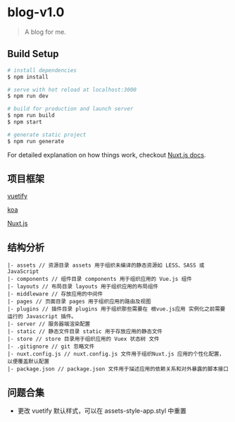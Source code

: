 # blog-v1.0

> A blog for me.

## Build Setup

``` bash
# install dependencies
$ npm install

# serve with hot reload at localhost:3000
$ npm run dev

# build for production and launch server
$ npm run build
$ npm start

# generate static project
$ npm run generate
```

For detailed explanation on how things work, checkout [Nuxt.js docs](https://nuxtjs.org).

## 项目框架

[vuetify](https://github.com/vuetifyjs/vuetify)

[koa](https://github.com/koajs/koa)

[Nuxt.js](https://github.com/nuxt/nuxt.js)

## 结构分析
```
|- assets // 资源目录 assets 用于组织未编译的静态资源如 LESS、SASS 或 JavaScript
|- components // 组件目录 components 用于组织应用的 Vue.js 组件
|- layouts // 布局目录 layouts 用于组织应用的布局组件
|- middleware // 存放应用的中间件
|- pages // 页面目录 pages 用于组织应用的路由及视图
|- plugins // 插件目录 plugins 用于组织那些需要在 根vue.js应用 实例化之前需要运行的 Javascript 插件。
|- server // 服务器端渲染配置
|- static // 静态文件目录 static 用于存放应用的静态文件
|- store // store 目录用于组织应用的 Vuex 状态树 文件
|- .gitignore // git 忽略文件
|- nuxt.config.js // nuxt.config.js 文件用于组织Nuxt.js 应用的个性化配置，以便覆盖默认配置
|- package.json // package.json 文件用于描述应用的依赖关系和对外暴露的脚本接口
```

## 问题合集
* 更改 vuetify 默认样式，可以在 assets-style-app.styl 中重置